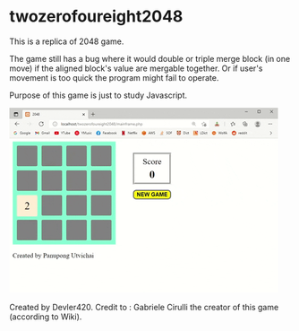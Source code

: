 # twozerofoureight2048

This is a replica of 2048 game.

The game still has a bug where it would double or triple merge block (in one move) if the aligned block's value are mergable together.
Or if user's movement is too quick the program might fail to operate.

Purpose of this game is just to study Javascript.

![2048-sample](https://github.com/Devler420/twozerofoureight2048/blob/master/2048%20GIF-downsized_large.gif)

Created by Devler420.
Credit to : Gabriele Cirulli the creator of this game (according to Wiki).
